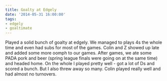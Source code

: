 ```yaml
---
title: Goalty at Edgely
date: '2014-05-31 16:00:00'
tags:
- edgely
- goaltimate
---
```


Played a solid bunch of goalty at edgely. We managed to plays 4s the whole time and even had subs for most of the games. Colin and Z showed up late and added some more oomph to our games. After games, we ate some PADA pork and beer (spring league finals were going on at the same time) and headed home. On the whole I played pretty well - got a lot of Ds and scored a bunch. But I also threw away so many. Colin played really well and had almost no turnovers.
